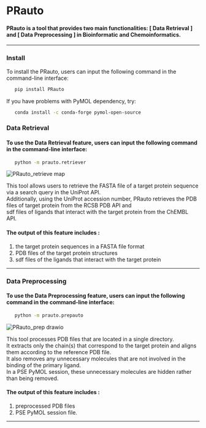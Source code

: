# PRauto
 
#### PRauto is a tool that provides two main functionalities: [ Data Retrieval ] and [ Data Preprocessing ]                                                               in Bioinformatic and Chemoinformatics.
_______________________________________________________________________________________________________________________________________
### Install
To install the PRauto, users can input the following command in the command-line interface:
  
```bash
   pip install PRauto
```
If you have problems with PyMOL dependency, try:
```bash
   conda install -c conda-forge pymol-open-source
```

###
### Data Retrieval
  
#### To use the Data Retrieval feature, users can input the following command in the command-line interface:

```bash
   python -m prauto.retriever
```
   
   
![PRauto_retrieve map](https://user-images.githubusercontent.com/96029849/233053221-6cd73e81-9836-496d-b917-d4b31e02308f.png)

This tool allows users to retrieve the FASTA file of a target protein sequence via a search query in the UniProt API.  
Additionally, using the UniProt accession number, PRauto retrieves the PDB files of target protein from the RCSB PDB API and  
sdf files of ligands that interact with the target protein from the ChEMBL API.

#### The output of this feature includes : 
1. the target protein sequences in a FASTA file format 
2. PDB files of the target protein structures
3. sdf files of the ligands that interact with the target protein

________________________________________________________________________________________________________________________________________
###
### Data Preprocessing

#### To use the Data Preprocessing feature, users can input the following command in the command-line interface:

```bash
   python -m prauto.prepauto
```
   
   
![PRauto_prep drawio](https://user-images.githubusercontent.com/96029849/233054348-8caf262e-c06e-4b72-bb4e-3ea624830e06.png)

This tool processes PDB files that are located in a single directory.  
It extracts only the chain(s) that correspond to the target protein and aligns them according to the reference PDB file.  
It also removes any unnecessary molecules that are not involved in the binding of the primary ligand.  
In a PSE PyMOL session, these unnecessary molecules are hidden rather than being removed.

#### The output of this feature includes : 
1. preprocessed PDB files
2. PSE PyMOL session file.

___________________________________________________________________________________________________________________________________________
